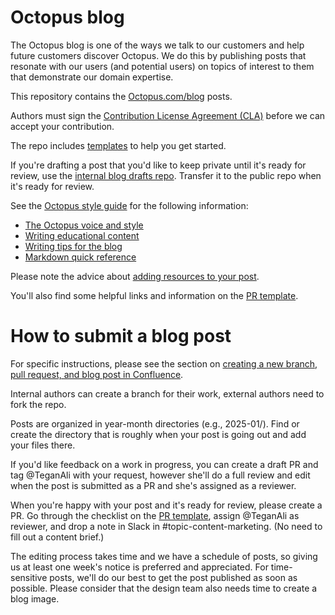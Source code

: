 # Octopus blog

The Octopus blog is one of the ways we talk to our customers and help future customers discover Octopus. We do this by publishing posts that resonate with our users (and potential users) on topics of interest to them that demonstrate our domain expertise.

This repository contains the [Octopus.com/blog](https://octopus.com/blog/) posts.

Authors must sign the [Contribution License Agreement (CLA)](https://cla-assistant.io/OctopusDeploy/docs) before we can accept your contribution.

The repo includes [templates](https://github.com/OctopusDeploy/blog/tree/master/templates) to help you get started.

If you're drafting a post that you'd like to keep private until it's ready for review, use the [internal blog drafts repo](https://github.com/OctopusDeploy/internal-blog-drafts). Transfer it to the public repo when it's ready for review.

See the [Octopus style guide](https://www.octopus.design/932c0f1a9/p/26f741-writing) for the following information:

- [The Octopus voice and style](https://www.octopus.design/932c0f1a9/p/13df3a-voice-and-style)
- [Writing educational content](https://www.octopus.design/932c0f1a9/p/137b06-educational-content---how-we-write-about-what-we-do) 
- [Writing tips for the blog](https://www.octopus.design/932c0f1a9/p/901d2a-blog-content)
- [Markdown quick reference](https://www.octopus.design/932c0f1a9/p/074e30-markdown-reference)

Please note the advice about [adding resources to your post](https://www.octopus.design/932c0f1a9/p/901d2a-blog-content-basics/t/01404d).

You'll also find some helpful links and information on the [PR template](https://github.com/OctopusDeploy/blog/blob/master/.github/pull_request_template.md#before-you-submit-your-post).


# How to submit a blog post 

For specific instructions, please see the section on [creating a new branch, pull request, and blog post in Confluence](https://octopushq.atlassian.net/wiki/spaces/MAR/pages/2828959895/Managing+the+blog#Creating-a-new-branch%2C-pull-request%2C-and-blog-post).

Internal authors can create a branch for their work, external authors need to fork the repo.

Posts are organized in year-month directories (e.g., 2025-01/). Find or create the directory that is roughly when your post is going out and add your files there. 

If you'd like feedback on a work in progress, you can create a draft PR and tag @TeganAli with your request, however she'll do a full review and edit when the post is submitted as a PR and she's assigned as a reviewer.

When you're happy with your post and it's ready for review, please create a PR. Go through the checklist on the [PR template](https://github.com/OctopusDeploy/blog/blob/master/.github/pull_request_template.md), assign @TeganAli as reviewer, and drop a note in Slack in #topic-content-marketing. (No need to fill out a content brief.)

The editing process takes time and we have a schedule of posts, so giving us at least one week's notice is preferred and appreciated. For time-sensitive posts, we'll do our best to get the post published as soon as possible. Please consider that the design team also needs time to create a blog image.
